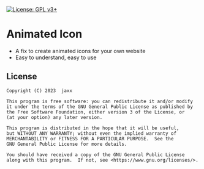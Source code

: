 [![License: GPL v3+](https://img.shields.io/badge/License-GPLv3-blue.svg)](https://www.gnu.org/licenses/gpl-3.0)

# Animated Icon
- A fix to create animated icons for your own website
- Easy to understand, easy to use

## License
    Copyright (C) 2023  jaxx

    This program is free software: you can redistribute it and/or modify
    it under the terms of the GNU General Public License as published by
    the Free Software Foundation, either version 3 of the License, or
    (at your option) any later version.

    This program is distributed in the hope that it will be useful,
    but WITHOUT ANY WARRANTY; without even the implied warranty of
    MERCHANTABILITY or FITNESS FOR A PARTICULAR PURPOSE.  See the
    GNU General Public License for more details.

    You should have received a copy of the GNU General Public License
    along with this program.  If not, see <https://www.gnu.org/licenses/>.
